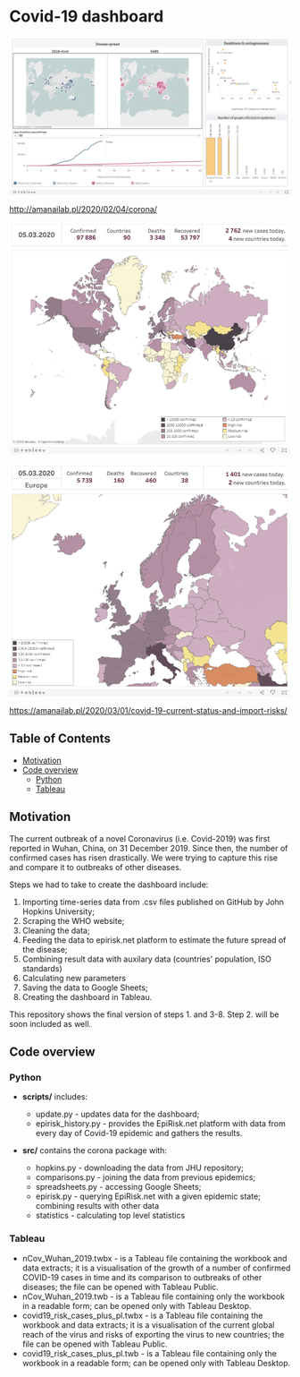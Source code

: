 Covid-19 dashboard
=====================================================

![Covid-19 dashboard](screenshots/Screenshot_20200212_205839.png)

http://amanailab.pl/2020/02/04/corona/

![Covid-19 dashboard](screenshots/Screenshot2020-03-07.png)

![Covid-19 dashboard](screenshots/ScreenshotEU2020-03-07.png)

https://amanailab.pl/2020/03/01/covid-19-current-status-and-import-risks/

Table of Contents
-----------------

  * [Motivation](#motivation)
  * [Code overview](#code-overview)
    * [Python](#python)
    * [Tableau](#tableau)

Motivation
-----------
The current outbreak of a novel Coronavirus (i.e. Covid-2019) was first reported in Wuhan, China, on 31 December 2019. 
Since then, the number of confirmed cases has risen drastically. We were trying to capture this rise and compare it to outbreaks of other diseases.

Steps we had to take to create the dashboard include:
1. Importing time-series data from .csv files published on GitHub by John Hopkins University;
2. Scraping the WHO website;
3. Cleaning the data;
4. Feeding the data to epirisk.net platform to estimate the future spread of the disease;
5. Combining result data with auxilary data (countries' population,  ISO standards)
6. Calculating new parameters
7. Saving the data to Google Sheets;
8. Creating the dashboard in Tableau.

This repository shows the final version of steps 1. and 3-8. 
Step 2. will be soon included as well. 
 
Code overview
-----

### Python

* **scripts/** includes:
  * update.py - updates data for the dashboard;
  * epirisk_history.py - provides the EpiRisk.net platform with data from every day of Covid-19 epidemic and gathers the results.

* **src/** contains the corona package with:
  * hopkins.py - downloading the data from JHU repository;
  * comparisons.py - joining the data from previous epidemics;
  * spreadsheets.py -  accessing Google Sheets;
  * epirisk.py - querying EpiRisk.net with a given epidemic state; combining results with other data
  * statistics - calculating top level statistics
  
### Tableau

* nCov_Wuhan_2019.twbx - is a Tableau file containing the workbook and data extracts;  it is a visualisation of the growth of a number of confirmed COVID-19 cases in time and its comparison to outbreaks of other diseases; the file can be opened with Tableau Public.
* nCov_Wuhan_2019.twb - is a Tableau file containing only the workbook in a readable form; can be opened only with Tableau Desktop. 
* covid19_risk_cases_plus_pl.twbx - is a Tableau file containing the workbook and data extracts; it is a visualisation of the current global reach of the virus and risks of exporting the virus to new countries; the file can be opened with Tableau Public.
* covid19_risk_cases_plus_pl.twb - is a Tableau file containing only the workbook in a readable form; can be opened only with Tableau Desktop. 